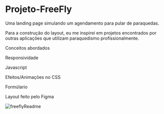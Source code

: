 # Projeto-FreeFly

Uma landing page simulando um agendamento para pular de paraquedas.

Para a construção do layout, eu me inspirei em projetos encontrados por outras aplicações que utilizam paraquedismo profissionalmente.

Conceitos abordados

Responsividade

Javascript

Efeitos/Animações no CSS

Formúlario

Layout feito pelo Figma

![freeflyReadme](https://user-images.githubusercontent.com/106554091/178377318-a5072854-40d2-465c-8ce7-96c9e41fba04.png)
